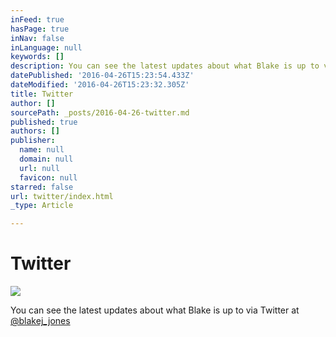 ```yaml
---
inFeed: true
hasPage: true
inNav: false
inLanguage: null
keywords: []
description: You can see the latest updates about what Blake is up to via Twitter at @blakej_jones
datePublished: '2016-04-26T15:23:54.433Z'
dateModified: '2016-04-26T15:23:32.305Z'
title: Twitter
author: []
sourcePath: _posts/2016-04-26-twitter.md
published: true
authors: []
publisher:
  name: null
  domain: null
  url: null
  favicon: null
starred: false
url: twitter/index.html
_type: Article

---
```

# Twitter
![](https://the-grid-user-content.s3-us-west-2.amazonaws.com/f385f072-fb24-4ccf-91c4-3f9a94fa96fc.jpg)

You can see the latest updates about what Blake is up to via Twitter at [@blakej\_jones][0]

[0]: https://twitter.com/blakej_jones